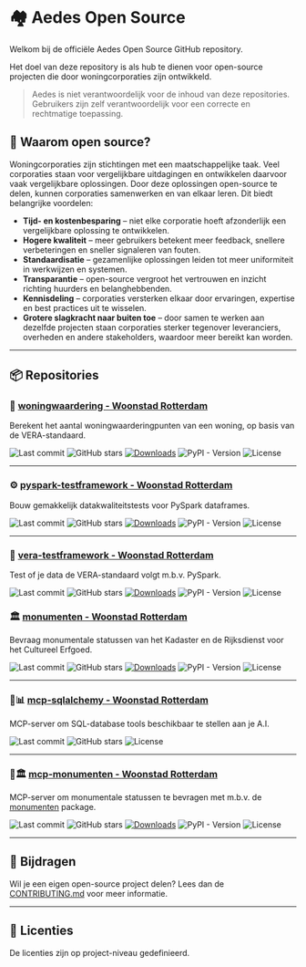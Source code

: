 # 🏘️ Aedes Open Source

Welkom bij de officiële Aedes Open Source GitHub repository.  

Het doel van deze repository is als hub te dienen voor open-source projecten die door woningcorporaties zijn ontwikkeld.

> Aedes is niet verantwoordelijk voor de inhoud van deze repositories. Gebruikers zijn zelf verantwoordelijk voor een correcte en rechtmatige toepassing.


## 🤔 Waarom open source?

Woningcorporaties zijn stichtingen met een maatschappelijke taak. Veel corporaties staan voor vergelijkbare uitdagingen en ontwikkelen daarvoor vaak vergelijkbare oplossingen. Door deze oplossingen open-source te delen, kunnen corporaties samenwerken en van elkaar leren. Dit biedt belangrijke voordelen:

* **Tijd- en kostenbesparing** – niet elke corporatie hoeft afzonderlijk een vergelijkbare oplossing te ontwikkelen.
* **Hogere kwaliteit** – meer gebruikers betekent meer feedback, snellere verbeteringen en sneller signaleren van fouten.
* **Standaardisatie** – gezamenlijke oplossingen leiden tot meer uniformiteit in werkwijzen en systemen.
* **Transparantie** – open-source vergroot het vertrouwen en inzicht richting huurders en belanghebbenden.
* **Kennisdeling** – corporaties versterken elkaar door ervaringen, expertise en best practices uit te wisselen.
* **Grotere slagkracht naar buiten toe** – door samen te werken aan dezelfde projecten staan corporaties sterker tegenover leveranciers, overheden en andere stakeholders, waardoor meer bereikt kan worden.

---

## 📦 Repositories

### 🧮 [woningwaardering - Woonstad Rotterdam](https://github.com/woonstadrotterdam/woningwaardering)

Berekent het aantal woningwaarderingpunten van een woning, op basis van de VERA-standaard.

![Last commit](https://img.shields.io/github/last-commit/woonstadrotterdam/woningwaardering)
![GitHub stars](https://img.shields.io/github/stars/woonstadrotterdam/woningwaardering)
[![Downloads](https://static.pepy.tech/badge/woningwaardering/month)](https://pepy.tech/project/woningwaardering)
![PyPI - Version](https://img.shields.io/pypi/v/woningwaardering)
![License](https://img.shields.io/github/license/woonstadrotterdam/woningwaardering)

---

### ⚙️ [pyspark-testframework - Woonstad Rotterdam](https://github.com/woonstadrotterdam/pyspark-testframework)

Bouw gemakkelijk datakwaliteitstests voor PySpark dataframes.

![Last commit](https://img.shields.io/github/last-commit/woonstadrotterdam/pyspark-testframework)
![GitHub stars](https://img.shields.io/github/stars/woonstadrotterdam/pyspark-testframework)
[![Downloads](https://static.pepy.tech/badge/pyspark-testframework/month)](https://pepy.tech/project/pyspark-testframework)
![PyPI - Version](https://img.shields.io/pypi/v/pyspark-testframework)
![License](https://img.shields.io/github/license/woonstadrotterdam/pyspark-testframework)

---

### 🧪 [vera-testframework - Woonstad Rotterdam](https://github.com/woonstadrotterdam/vera-testframework)

Test of je data de VERA-standaard volgt m.b.v. PySpark.

![Last commit](https://img.shields.io/github/last-commit/woonstadrotterdam/vera-testframework)
![GitHub stars](https://img.shields.io/github/stars/woonstadrotterdam/vera-testframework)
[![Downloads](https://static.pepy.tech/badge/vera-testframework/month)](https://pepy.tech/project/vera-testframework)
![PyPI - Version](https://img.shields.io/pypi/v/vera-testframework)
![License](https://img.shields.io/github/license/woonstadrotterdam/vera-testframework)

### 🏛️ [monumenten - Woonstad Rotterdam](https://github.com/woonstadrotterdam/monumenten)

Bevraag monumentale statussen van het Kadaster en de Rijksdienst voor het Cultureel Erfgoed.

![Last commit](https://img.shields.io/github/last-commit/woonstadrotterdam/monumenten)
![GitHub stars](https://img.shields.io/github/stars/woonstadrotterdam/monumenten)
[![Downloads](https://static.pepy.tech/badge/monumenten/month)](https://pepy.tech/project/monumenten)
![PyPI - Version](https://img.shields.io/pypi/v/monumenten)
![License](https://img.shields.io/github/license/woonstadrotterdam/monumenten)

---

### 💬📊 [mcp-sqlalchemy - Woonstad Rotterdam](https://github.com/woonstadrotterdam/mcp-sqlalchemy)

MCP-server om SQL-database tools beschikbaar te stellen aan je A.I.

![Last commit](https://img.shields.io/github/last-commit/woonstadrotterdam/mcp-sqlalchemy)
![GitHub stars](https://img.shields.io/github/stars/woonstadrotterdam/mcp-sqlalchemy)
![License](https://img.shields.io/github/license/woonstadrotterdam/mcp-sqlalchemy)

---

### 💬🏛️ [mcp-monumenten - Woonstad Rotterdam](https://github.com/woonstadrotterdam/mcp-monumenten)

MCP-server om monumentale statussen te bevragen met m.b.v. de [monumenten](https://github.com/woonstadrotterdam/monumenten) package.

![Last commit](https://img.shields.io/github/last-commit/woonstadrotterdam/mcp-monumenten)
![GitHub stars](https://img.shields.io/github/stars/woonstadrotterdam/mcp-monumenten)
[![Downloads](https://static.pepy.tech/badge/mcp-monumenten/month)](https://pepy.tech/project/monumenten)
![PyPI - Version](https://img.shields.io/pypi/v/mcp-monumenten)
![License](https://img.shields.io/github/license/woonstadrotterdam/mcp-monumenten)

---

## 🤝 Bijdragen

Wil je een eigen open-source project delen? Lees dan de [CONTRIBUTING.md](../CONTRIBUTING.md) voor meer informatie.

---

## 📃 Licenties

De licenties zijn op project-niveau gedefinieerd.
